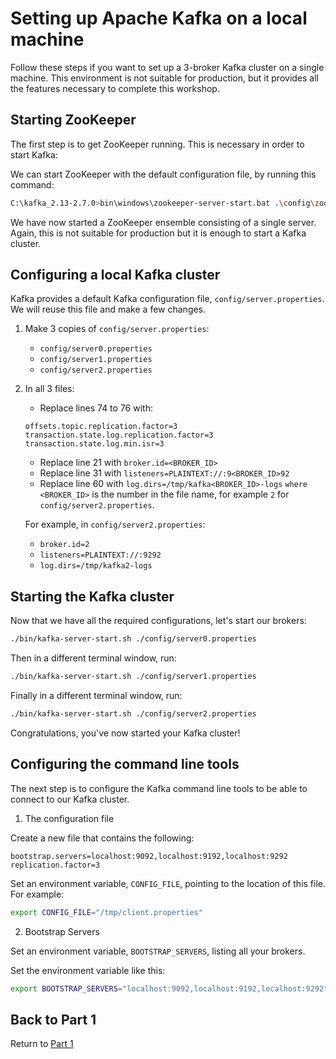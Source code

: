 # Setting up Apache Kafka on a local machine

Follow these steps if you want to set up a 3-broker Kafka cluster on a single machine. This environment is not suitable for production, but it provides all the features necessary to complete this workshop.

## Starting ZooKeeper

The first step is to get ZooKeeper running. This is necessary in order to start Kafka:

We can start ZooKeeper with the default configuration file, by running this command:

```sh
C:\kafka_2.13-2.7.0>bin\windows\zookeeper-server-start.bat .\config\zookeeper.properties
```

We have now started a ZooKeeper ensemble consisting of a single server. Again, this is not suitable for production but it is enough to start a Kafka cluster.

## Configuring a local Kafka cluster

Kafka provides a default Kafka configuration file, `config/server.properties`. We will reuse this file and make a few changes.

1. Make 3 copies of `config/server.properties`:

    - `config/server0.properties`
    - `config/server1.properties`
    - `config/server2.properties`

2. In all 3 files:
    - Replace lines 74 to 76 with:

    ```properties
    offsets.topic.replication.factor=3
    transaction.state.log.replication.factor=3
    transaction.state.log.min.isr=3
    ```

    - Replace line 21 with `broker.id=<BROKER_ID>`
    - Replace line 31 with `listeners=PLAINTEXT://:9<BROKER_ID>92`
    - Replace line 60 with `log.dirs=/tmp/kafka<BROKER_ID>-logs` 
     `where <BROKER_ID>` is the number in the file name, for example `2` for `config/server2.properties`.

    For example, in `config/server2.properties`:

    - `broker.id=2`
    - `listeners=PLAINTEXT://:9292`
    - `log.dirs=/tmp/kafka2-logs`  

## Starting the Kafka cluster

Now that we have all the required configurations, let's start our brokers:

```sh
./bin/kafka-server-start.sh ./config/server0.properties
```

Then in a different terminal window, run:

```sh
./bin/kafka-server-start.sh ./config/server1.properties
```

Finally in a different terminal window, run:
```sh
./bin/kafka-server-start.sh ./config/server2.properties
```

Congratulations, you've now started your Kafka cluster!

## Configuring the command line tools

The next step is to configure the Kafka command line tools to be able to connect to our Kafka cluster.

1. The configuration file

Create a new file that contains the following:

```properties
bootstrap.servers=localhost:9092,localhost:9192,localhost:9292
replication.factor=3
```

Set an environment variable, `CONFIG_FILE`, pointing to the location of this file. For example:

```sh
export CONFIG_FILE="/tmp/client.properties"
```

2. Bootstrap Servers

Set an environment variable, `BOOTSTRAP_SERVERS`, listing all your brokers.

Set the environment variable like this:

```sh
export BOOTSTRAP_SERVERS="localhost:9092,localhost:9192,localhost:9292"
```

## Back to Part 1

Return to [Part 1](../part1/README.md)
